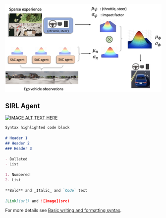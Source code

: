 ![image](/fig4.png)

## SIRL Agent



[![IMAGE ALT TEXT HERE](https://img.youtube.com/vi/eDBZkuJtrNg/0.jpg)]( https://youtu.be/eDBZkuJtrNgE)




```markdown
Syntax highlighted code block

# Header 1
## Header 2
### Header 3

- Bulleted
- List

1. Numbered
2. List

**Bold** and _Italic_ and `Code` text

[Link](url) and ![Image](src)
```

For more details see [Basic writing and formatting syntax](https://docs.github.com/en/github/writing-on-github/getting-started-with-writing-and-formatting-on-github/basic-writing-and-formatting-syntax).


